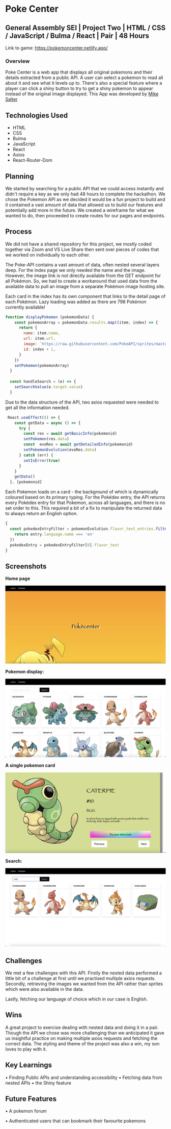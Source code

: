 # Poke Center #

## General Assembly SEI | Project Two | HTML / CSS / JavaScript / Bulma / React | Pair | 48 Hours ##

Link to game: https://pokemoncenter.netlify.app/

### Overview ###

Poke Center is a web app that displays all original pokemons and their details extracted from a public API. A user can select a pokemon to read all about it and see what it levels up to. There's also a special feature where a player can click a shiny button to try to get a shiny pokemon to appear instead of the original image displayed. This App was developed by [Mike Salter](https://github.com/Msalter91)

## Technologies Used ##

- HTML 
- CSS 
- Bulma 
- JavaScript 
- React 
- Axios
- React-Router-Dom

## Planning ##

We started by searching for a public API that we could access instantly and didn't require a key as we only had 48 hours to complete the hackathon. We chose the Pokemon API as we decided it would be a fun project to build and it contained a vast amount of data that allowed us to build our features and potentially add more in the future.
We created a wireframe for what we wanted to do, then proceeded to create routes for our pages and endpoints. 

## Process ##

We did not have a shared repository for this project, we mostly coded together via Zoom and VS Live Share then sent over pieces of codes that we worked on individually to each other. 

The Poke-API contains a vast amount of data, often nested several layers deep. For the index page we only needed the name and the image. However, the image link is not directly available from the GET endpoint for all Pokémon. So, we had to create a workaround that used data from the available data to pull an image from a separate Pokémon image hosting site. 

Each card in the index has its own component that links to the detail page of each Pokémon. Lazy loading was added as there are 798 Pokémon currently available!

```js
function displayPokemon (pokemonData) {
    const pokemonArray = pokemonData.results.map((item, index) => {
      return {
        name: item.name,
        url: item.url, 
        image: `https://raw.githubusercontent.com/PokeAPI/sprites/master/sprites/pokemon/other/official-artwork/${index + 1}.png`,
        id: index + 1,
      }
    })
    setPokemon(pokemonArray)
  }

  const handleSearch = (e) => {
    setSearchValue(e.target.value)
  } 
  ```

Due to the data structure of the API, two axios requested were needed to get all the information needed. 

```js
 React.useEffect(() => {
    const getData = async () => {
      try {
        const res = await getBasicInfo(pokemonid)
        setPokemon(res.data)
        const  evoRes = await getDetailedInfo(pokemonid)
        setPokemonEvolution(evoRes.data)
      } catch (err) {
        setIsError(true)
      }
    }
    getData()
  }, [pokemonid]
  ```
  Each Pokemon loads on a card - the background of which is dynamically coloured based on its primary typing. For the Pokédex entry, the API returns every Pokédex entry for that Pokemon, across all languages, and there is no set order to this. This required a bit of a fix to manipulate the returned data to always return an English option.

  ```js
  {
    const pokedexEntryFilter = pokemonEvolution.flavor_text_entries.filter(entry => {
      return entry.language.name === 'en' 
    })
    pokedexEntry = pokedexEntryFilter[0].flavor_text
  }
  ```

## Screenshots ##

**Home page**

 ![imagename](/public/assets/main.png)

**Pokemon display:** 

![imagename](/public/assets/pokemons.png)

**A single pokemon card** 

![imagename](/public/assets/pokemonshow.png)

**Search:**

![imagename](/public/assets/search.png)


## Challenges ##

We met a few challenges with this API. Firstly the nested data performed a little bit of a challenge at first until we practised multiple axios requests. Secondly, retrieving the images we wanted from the API rather than sprites which were also available in the data. 

Lastly, fetching our language of choice which in our case is English. 

## Wins ##

A great project to exercise dealing with nested data and doing it in a pair. Though the API we chose was more challenging than we anticipated it gave us insightful practice on making multiple axios requests and fetching the correct data. The styling and theme of the project was also a win, my son loves to play with it.

## Key Learnings ##

• Finding Public APIs and understanding accessibility 
• Fetching data from nested APIs
• the Shiny feature

## Future Features ## 
• A pokemon forum

• Authenticated users that can bookmark their favourite pokemons











